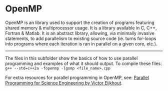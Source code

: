 # OpenMP

OpenMP is an library used to support the creation of programs featuring shared memory & multiprocessor usage. It is a library available in C, C++, Fortran & Matlab. It is an abstract library, allowing, via minimally invasive statements, to add parallelism to existing source code (ie. turns for-loops into programs where each iteration is ran in parallel on a given core, etc.).

***

The files in this subfolder show the basics of how to use parallel programming and examples of what it should output. To compile these files: `g++ --std=c++2a -fopenmp -lgomp <file_name>.cpp`

For extra resources for parallel programming in OpenMP, see: [Parallel Programming for Science Engineering by Victor Eijkhout](https://pages.tacc.utexas.edu/~eijkhout/pcse/html/index.html).

